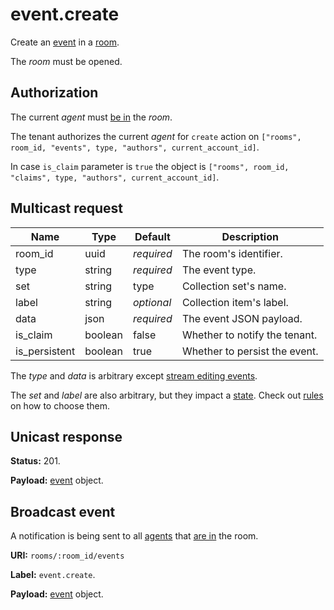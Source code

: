 # event.create

Create an [event](../event.md#event) in a [room](../room.md#room).

The _room_ must be opened.

## Authorization

The current _agent_ must [be in](../room/enter.md) the _room_.

The tenant authorizes the current _agent_ for `create` action on
`["rooms", room_id, "events", type, "authors", current_account_id]`.

In case `is_claim` parameter is `true` the object is
`["rooms", room_id, "claims", type, "authors", current_account_id]`.

## Multicast request

Name          | Type    | Default    | Description
------------- | ------- | ---------- | -----------------------------
room_id       | uuid    | _required_ | The room's identifier.
type          | string  | _required_ | The event type.
set           | string  |       type | Collection set's name.
label         | string  | _optional_ | Collection item's label.
data          | json    | _required_ | The event JSON payload.
is_claim      | boolean |      false | Whether to notify the tenant.
is_persistent | boolean |       true | Whether to persist the event.

The _type_ and _data_ is arbitrary except
[stream editing events](../event.md#stream-editing-events).

The _set_ and _label_ are also arbitrary, but they impact a [state](../state.md#state).
Check out [rules](../state.md#event-creation-from-the-state-perspective) on how to choose them.

## Unicast response

**Status:** 201.

**Payload:** [event](../event.md#event) object.

## Broadcast event

A notification is being sent to all [agents](../agent.md#agent) that
[are in](../room/enter.md) the room.

**URI:** `rooms/:room_id/events`

**Label:** `event.create`.

**Payload:** [event](../event.md#event) object.
